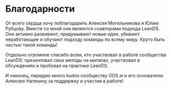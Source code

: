 # Благодарности

От всего сердца хочу поблагодарить Алексея Могильникова и Юлию Рубцову. Вместе со мной они являются соавторами подхода LeanDS. Они активно развивают, придумывают новые идеи, убивают неработающие и обучают подходу команды по всему миру. Круто быть частью такой команды!

Отдельно огромное спасибо всем, кто участвовал в работе сообщества LeanDS: презентовал свои методы на митапах, участвовал в обсуждениях и пробовал на практике LeanDS.

И наконец, передаю много kudos сообществу ODS.ai и его основателю Алексею Натекину за поддержку и участии в работе!
